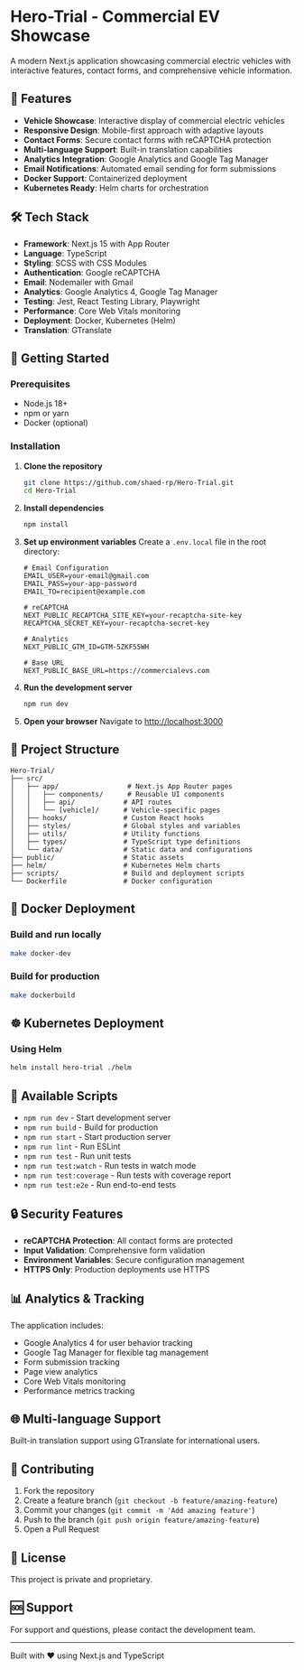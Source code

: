 # Hero-Trial - Commercial EV Showcase

A modern Next.js application showcasing commercial electric vehicles with interactive features, contact forms, and comprehensive vehicle information.

## 🚗 Features

- **Vehicle Showcase**: Interactive display of commercial electric vehicles
- **Responsive Design**: Mobile-first approach with adaptive layouts
- **Contact Forms**: Secure contact forms with reCAPTCHA protection
- **Multi-language Support**: Built-in translation capabilities
- **Analytics Integration**: Google Analytics and Google Tag Manager
- **Email Notifications**: Automated email sending for form submissions
- **Docker Support**: Containerized deployment
- **Kubernetes Ready**: Helm charts for orchestration

## 🛠 Tech Stack

- **Framework**: Next.js 15 with App Router
- **Language**: TypeScript
- **Styling**: SCSS with CSS Modules
- **Authentication**: Google reCAPTCHA
- **Email**: Nodemailer with Gmail
- **Analytics**: Google Analytics 4, Google Tag Manager
- **Testing**: Jest, React Testing Library, Playwright
- **Performance**: Core Web Vitals monitoring
- **Deployment**: Docker, Kubernetes (Helm)
- **Translation**: GTranslate

## 🚀 Getting Started

### Prerequisites

- Node.js 18+ 
- npm or yarn
- Docker (optional)

### Installation

1. **Clone the repository**
   ```bash
   git clone https://github.com/shaed-rp/Hero-Trial.git
   cd Hero-Trial
   ```

2. **Install dependencies**
   ```bash
   npm install
   ```

3. **Set up environment variables**
   Create a `.env.local` file in the root directory:
   ```env
   # Email Configuration
   EMAIL_USER=your-email@gmail.com
   EMAIL_PASS=your-app-password
   EMAIL_TO=recipient@example.com
   
   # reCAPTCHA
   NEXT_PUBLIC_RECAPTCHA_SITE_KEY=your-recaptcha-site-key
   RECAPTCHA_SECRET_KEY=your-recaptcha-secret-key
   
   # Analytics
   NEXT_PUBLIC_GTM_ID=GTM-5ZKF55WH
   
   # Base URL
   NEXT_PUBLIC_BASE_URL=https://commercialevs.com
   ```

4. **Run the development server**
   ```bash
   npm run dev
   ```

5. **Open your browser**
   Navigate to [http://localhost:3000](http://localhost:3000)

## 📁 Project Structure

```
Hero-Trial/
├── src/
│   ├── app/                 # Next.js App Router pages
│   │   ├── components/      # Reusable UI components
│   │   ├── api/            # API routes
│   │   └── [vehicle]/      # Vehicle-specific pages
│   ├── hooks/              # Custom React hooks
│   ├── styles/             # Global styles and variables
│   ├── utils/              # Utility functions
│   ├── types/              # TypeScript type definitions
│   └── data/               # Static data and configurations
├── public/                 # Static assets
├── helm/                   # Kubernetes Helm charts
├── scripts/                # Build and deployment scripts
└── Dockerfile              # Docker configuration
```

## 🐳 Docker Deployment

### Build and run locally
```bash
make docker-dev
```

### Build for production
```bash
make dockerbuild
```

## ☸️ Kubernetes Deployment

### Using Helm
```bash
helm install hero-trial ./helm
```

## 🔧 Available Scripts

- `npm run dev` - Start development server
- `npm run build` - Build for production
- `npm run start` - Start production server
- `npm run lint` - Run ESLint
- `npm run test` - Run unit tests
- `npm run test:watch` - Run tests in watch mode
- `npm run test:coverage` - Run tests with coverage report
- `npm run test:e2e` - Run end-to-end tests

## 🔒 Security Features

- **reCAPTCHA Protection**: All contact forms are protected
- **Input Validation**: Comprehensive form validation
- **Environment Variables**: Secure configuration management
- **HTTPS Only**: Production deployments use HTTPS

## 📊 Analytics & Tracking

The application includes:
- Google Analytics 4 for user behavior tracking
- Google Tag Manager for flexible tag management
- Form submission tracking
- Page view analytics
- Core Web Vitals monitoring
- Performance metrics tracking

## 🌐 Multi-language Support

Built-in translation support using GTranslate for international users.

## 🤝 Contributing

1. Fork the repository
2. Create a feature branch (`git checkout -b feature/amazing-feature`)
3. Commit your changes (`git commit -m 'Add amazing feature'`)
4. Push to the branch (`git push origin feature/amazing-feature`)
5. Open a Pull Request

## 📄 License

This project is private and proprietary.

## 🆘 Support

For support and questions, please contact the development team.

---

Built with ❤️ using Next.js and TypeScript
